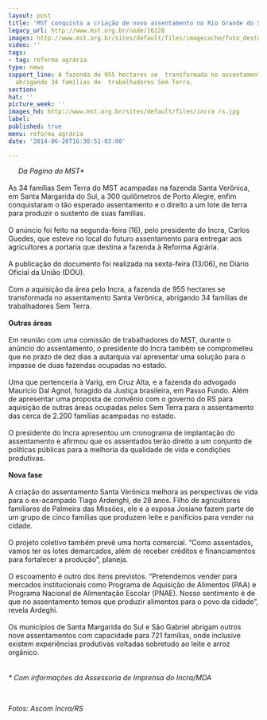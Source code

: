 ```yaml
---
layout: post
title: 'MST conquista a criação de novo assentamento no Rio Grande do Sul  '
legacy_url: http://www.mst.org.br/node/16228
images: http://www.mst.org.br/sites/default/files/imagecache/foto_destaque/incra rs.jpg
video: ''
tags:
- tag: reforma agrária
type: news
support_line: A fazenda de 955 hectares se  transformada no assentamento Santa Verônica,
  abrigando 34 famílias de  trabalhadores Sem Terra.
section: 
hat: ''
picture_week: ''
images_hd: http://www.mst.org.br/sites/default/files/incra rs.jpg
label: 
published: true
menu: reforma agrária
date: '2014-06-20T16:30:51-03:00'

---
```

<p><img style="margin: 10px; float: left;" src="http://www.mst.org.br/sites/default/files/conquista_RS_0.jpg" alt=""></p><p><em>Da Pagina do MST*</em><br><br>As 34 famílias Sem Terra do MST acampadas na fazenda Santa Verônica, em Santa Margarida do Sul, a 300 quilômetros de Porto Alegre, enfim conquistaram o tão esperado assentamento e o direito a um lote de terra para produzir o sustento de suas famílias.<br><br>O anúncio foi feito na segunda-feira (16), pelo presidente do Incra, Carlos Guedes, que esteve no local do futuro assentamento para entregar aos agricultores a portaria que destina a fazenda à Reforma Agrária. <br><br>A publicação do documento foi realizada na sexta-feira (13/06), no Diário Oficial da União (DOU).&nbsp;&nbsp;&nbsp;&nbsp;&nbsp; <br><br>Com a aquisição da área pelo Incra, a fazenda de 955 hectares se transformada no assentamento Santa Verônica, abrigando 34 famílias de trabalhadores Sem Terra.<br><br><strong>Outras áreas</strong><br><br>Em reunião com uma comissão de trabalhadores do MST, durante o anúncio do assentamento, o presidente do Incra também se comprometeu que no prazo de dez dias a autarquia vai apresentar uma solução para o impasse de duas fazendas ocupadas no estado.<br><br> Uma que pertenceria à Varig, em Cruz Alta, e a fazenda do advogado Maurício Dal Agnol, foragido da Justiça brasileira, em Passo Fundo. Além de apresentar uma proposta de convênio com o governo do RS para aquisição de outras áreas ocupadas pelos Sem Terra para o assentamento das cerca de 2.200 famílias acampadas no estado.<br><br>O presidente do Incra apresentou um cronograma de implantação do assentamento e afirmou que os assentados terão direito a um conjunto de políticas públicas para a melhoria da qualidade de vida e condições produtivas.<br>&nbsp;&nbsp;&nbsp;&nbsp;&nbsp;&nbsp;&nbsp;&nbsp; <br><strong>Nova fase </strong><br><br>A criação do assentamento Santa Verônica melhora as perspectivas de vida para o ex-acampado Tiago Ardenghi, de 28 anos. Filho de agricultores familiares de Palmeira das Missões, ele e a esposa Josiane fazem parte de um grupo de cinco famílias que produzem leite e panifícios para vender na cidade.<br><br> O projeto coletivo também prevê uma horta comercial. “Como assentados, vamos ter os lotes demarcados, além de receber créditos e financiamentos para fortalecer a produção”, planeja.<br><br>O escoamento é outro dos itens previstos. “Pretendemos vender para mercados institucionais como Programa de Aquisição de Alimentos (PAA) e Programa Nacional de Alimentação Escolar (PNAE). Nosso sentimento é de que no assentamento temos que produzir alimentos para o povo da cidade”, revela Ardeghi.&nbsp; <br><br>Os municípios de Santa Margarida do Sul e São Gabriel abrigam outros nove assentamentos com capacidade para 721 famílias, onde inclusive existem experiências produtivas voltadas sobretudo ao leite e arroz orgânico.<br><br><br><em>* Com informações da Assessoria de Imprensa do Incra/MDA</em></p><div><em><br></em></div><p><em>Fotos: Ascom Incra/RS</em></p><div>&nbsp;</div>
